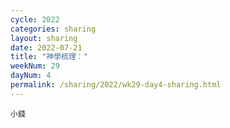 ```yaml
---
cycle: 2022
categories: sharing
layout: sharing
date: 2022-07-21
title: "神學梳理："
weekNum: 29
dayNum: 4
permalink: /sharing/2022/wk29-day4-sharing.html
---
```


[](https://eccseattle.github.io/media/sharing/2022/wk029/2022-07-21-bin.m4a)

`小錢`
